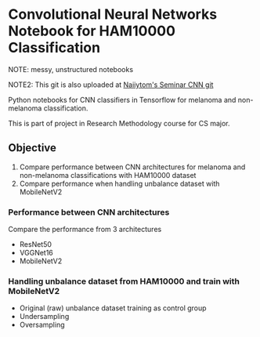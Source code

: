 # Convolutional Neural Networks Notebook for HAM10000 Classification

NOTE: messy, unstructured notebooks

NOTE2: This git is also uploaded at [Naiiytom's Seminar CNN git](https://github.com/naiiytom/seminar_cnn)

Python notebooks for CNN classifiers in Tensorflow for melanoma and non-melanoma classification.

This is part of project in Research Methodology course for CS major.

## Objective

1. Compare performance between CNN architectures for melanoma and non-melanoma classifications with HAM10000 dataset
2. Compare performance when handling unbalance dataset with MobileNetV2

### Performance between CNN architectures

Compare the performance from 3 architectures

- ResNet50
- VGGNet16
- MobileNetV2

### Handling unbalance dataset from HAM10000 and train with MobileNetV2

- Original (raw) unbalance dataset training as control group
- Undersampling
- Oversampling


